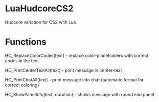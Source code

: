 # LuaHudcoreCS2
Hudcore variation for CS2 with Lua

# Functions

HC_ReplaceColorCodes(text) - replace color-placeholders with correct codes in the text

HC_PrintCenterTextAll(text) - print message in center-text

HC_PrintChatAll(text)	- print message into chat (automatic format for correct coloring)

HC_ShowPanelInfo(text, duration) - shows message with round end panel
